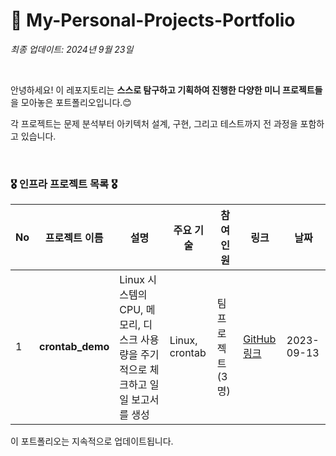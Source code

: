 # 🤔 My-Personal-Projects-Portfolio

*최종 업데이트: 2024년 9월 23일*

<br>

안녕하세요! 이 레포지토리는 **스스로 탐구하고 기획하여 진행한 다양한 미니 프로젝트들**을 모아놓은 포트폴리오입니다.😊 <br>

각 프로젝트는 문제 분석부터 아키텍처 설계, 구현, 그리고 테스트까지 전 과정을 포함하고 있습니다. 

<br>

### 🎖️ 인프라 프로젝트 목록 🎖️

| No | 프로젝트 이름 | 설명 | 주요 기술 | 참여<br> 인원 | 링크 | 날짜 |
|----|---------------|------|-----------|----------|------|------|
| 1  | **crontab_demo** |  Linux 시스템의 CPU, 메모리, 디스크 사용량을 주기적으로 체크하고 일일 보고서를 생성 | Linux, crontab | 팀 프로젝트 (3명) | [GitHub 링크](https://github.com/na-rong/crontab_demo) | 2023-09-13 |

이 포트폴리오는 지속적으로 업데이트됩니다.
